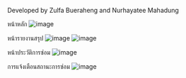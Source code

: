 Developed by Zulfa Bueraheng and Nurhayatee Mahadung

หน้าหลัก
![image](https://github.com/ZulfaBueraheng/AutoService-MERN-stack/assets/159961198/779356b7-df43-4f3f-bdbb-9234935a3157)

หน้ารายงานสรุป
![image](https://github.com/ZulfaBueraheng/AutoService-MERN-stack/assets/159961198/747a026a-84bd-4c21-859e-fbc485261303)
![image](https://github.com/ZulfaBueraheng/AutoService-MERN-stack/assets/159961198/36619c27-f56d-450c-b053-5180d53d12c5)

หน้าประวัติการซ่อม
![image](https://github.com/ZulfaBueraheng/AutoService-MERN-stack/assets/159961198/a42f3577-eadf-4a74-a5f5-6c53fbaf41de)

การแจ้งเตือนสถานะการซ่อม
![image](https://github.com/ZulfaBueraheng/AutoService-MERN-stack/assets/159961198/364de515-8d56-4209-a496-aa9a3fe4e701)

